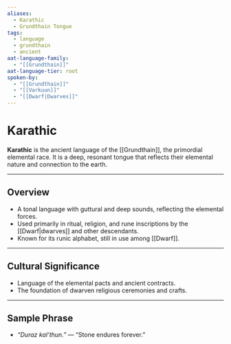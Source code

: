```yaml
---
aliases:
  - Karathic
  - Grundthain Tongue
tags:
  - language
  - grundthain
  - ancient
aat-language-family:
  - "[[Grundthain]]"
aat-language-tier: root
spoken-by:
  - "[[Grundthain]]"
  - "[[Varkuun]]"
  - "[[Dwarf|Dwarves]]"
---
```


# Karathic

**Karathic** is the ancient language of the [[Grundthain]], the primordial elemental race. It is a deep, resonant tongue that reflects their elemental nature and connection to the earth.

---

## Overview

- A tonal language with guttural and deep sounds, reflecting the elemental forces.
- Used primarily in ritual, religion, and rune inscriptions by the [[Dwarf|dwarves]] and other descendants.
- Known for its runic alphabet, still in use among [[Dwarf]].

---

## Cultural Significance

- Language of the elemental pacts and ancient contracts.
- The foundation of dwarven religious ceremonies and crafts.

---

## Sample Phrase

- *“Duraz kal’thun.”* — “Stone endures forever.”
